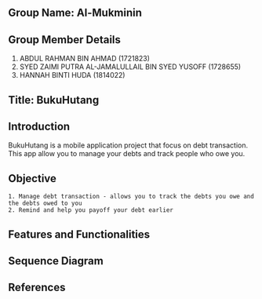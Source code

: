 ## Group Name: Al-Mukminin

## Group Member Details
1. ABDUL RAHMAN BIN AHMAD (1721823)
2. SYED ZAIMI PUTRA AL-JAMALULLAIL BIN SYED YUSOFF (1728655)
3. HANNAH BINTI HUDA (1814022)

## Title: BukuHutang

## Introduction
BukuHutang is a mobile application project that focus on debt transaction. This app allow you to manage your debts and track people who owe you.

## Objective
    1. Manage debt transaction - allows you to track the debts you owe and the debts owed to you
    2. Remind and help you payoff your debt earlier

## Features and Functionalities

## Sequence Diagram

## References
